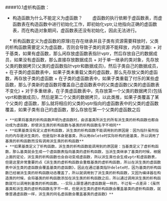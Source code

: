 ####10.1虚析构函数：
>
 * 构造函数为什么不能定义为虚函数？
　　虚函数的执行依赖于虚函数表，而虚函数表在构造函数中进行初始化工作，即初始化vptr,让他指向正确的虚函数表，而在构造对象期间，虚函数表还没有初始化，因此无法进行。

　* 析构函数定义为虚函数的原理(在存在继承并且子类有资源需要释放时，父类的析构函数需要定义为虚函数，否则会导致子类的资源不能释放，内存泄漏):
    + 对于基类，如果有虚函数，那么闲存放虚函数表指针vptr，然后存放自己的数据成员，如果没有虚函数，那么直接存放数据成员
    + 对于单一继承的类对象，先存放父类的数据拷贝(父类的虚函数指针vptr和数据成员)，然后子类自己的数据成员，
    + 在子类的虚函数表中，如果子类未重载父类的虚函数，那么先存放父类的虚函数，再存放子类的虚函数
    + 在子类的虚函数表中，如果子类重载了付乐的某些虚函数，那么子类新的虚函数将覆盖自己虚函数表中的父类虚函数(父类的虚函数表不变化)
    + 对于多重继承，在子类虚函数表中，先存放第一个父类的数据拷贝(包括vprt和数据成员)，然后是第二个父类的数据拷贝，以此类推，如果子类覆盖了某个父类的       虚函数，那么就将相应的父类的vptr指向的虚函数表中的父类的虚函数覆盖，如果子类有自己的虚函数，那么存放在第一个父类的虚函数之后
   
    + **如果将基类的析构函数声明为虚函数时，由该基类所派生的所有派生类的析构函数也都自动成为虚函数，即使派生类的析构函数与基类的析构函数名字不相同**
    + **如果基类没有定义虚析构函数，派生类的析构函数不能调用到的原因是：因为指针虽然指向的内存是派生类的，但是指针本身是基类，所以用delete时实际析构的是基类，所以调用了基类的析构函数而没有调用派生类的析构函数**
    + **如果基类定义了析构函数，派生类的析构函数能调用到的原因是：当基类定义了虚析构函数，那么基类就会生成一个虚函数表指向基类的虚析构函数，当派生类继承了基类的时候，根据上面的定论，派生类的析构函数也会自动变成虚函数，所以派生类也会生成vptr和虚函数表，但是这里非常重要的点《派生类的虚析构函数会重载基类的虚析构函数，所以在派生类的虚函数表中派生类的虚函数会覆盖基类的虚函数》，因此在通过基类指针delete时，因为基类的析构函数已经被派生类的析构函数动态覆盖了，所以就调用到了派生类的析构函数，又因为编译器在构造类的时候，会将基类的析构函数添加在派生类的析构函数之后，所以通过调用派生类的析构函数就可以调用到基类的析构函数。--实际上跟普通的虚函数是一样的，不过有一点差异：《虽然基类和派生类的虚析构函数名字不一样，但是派生类的虚析构函数会覆盖基类的虚析构函数，就像普通虚函数一样，派生类的同名虚函数会覆盖基类的虚函数》**
